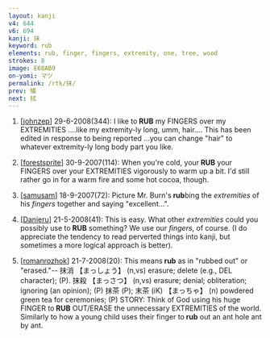 ```yaml
---
layout: kanji
v4: 644
v6: 694
kanji: 抹
keyword: rub
elements: rub, finger, fingers, extremity, one, tree, wood
strokes: 8
image: E68AB9
on-yomi: マツ
permalink: /rtk/抹/
prev: 犠
next: 拭
---
```


1) [<a href="http://kanji.koohii.com/profile/johnzep">johnzep</a>] 29-6-2008(344): I like to<strong> RUB</strong> my FINGERS over my EXTREMITIES ....like my extremity-ly long, umm, hair.... This has been edited in response to being reported ...you can change &quot;hair&quot; to whatever extremity-ly long body part you like.

2) [<a href="http://kanji.koohii.com/profile/forestsprite">forestsprite</a>] 30-9-2007(114): When you&#039;re cold, your<strong> RUB</strong> your FINGERS over your EXTREMITIES vigorously to warm up a bit. I&#039;d still rather go in for a warm fire and some hot cocoa, though.

3) [<a href="http://kanji.koohii.com/profile/samusam">samusam</a>] 18-9-2007(72): Picture Mr. Burn&#039;s<strong> rub</strong>bing the <em>extremities</em> of his <em>fingers</em> together and saying &quot;excellent...&quot;.

4) [<a href="http://kanji.koohii.com/profile/Danieru">Danieru</a>] 21-5-2008(41): This is easy. What other <em>extremities</em> could you possibly use to<strong> RUB</strong> something? We use our <em>fingers</em>, of course. (I do appreciate the tendency to read perverted things into kanji, but sometimes a more logical approach is better).

5) [<a href="http://kanji.koohii.com/profile/romanrozhok">romanrozhok</a>] 21-7-2008(20): This means<strong> rub</strong> as in &quot;rubbed out&quot; or &quot;erased.&quot;-- 抹消 【まっしょう】 (n,vs) erasure; delete (e.g., DEL character); (P). 抹殺 【まっさつ】 (n,vs) erasure; denial; obliteration; ignoring (an opinion); (P) 抹茶 (P); 末茶 (iK) 【まっちゃ】 (n) powdered green tea for ceremonies; (P) STORY: Think of God using his huge FINGER to<strong> RUB</strong> OUT/ERASE the unnecessary EXTREMITIES of the world. Similarly to how a young child uses their finger to<strong> rub</strong> out an ant hole ant by ant.

